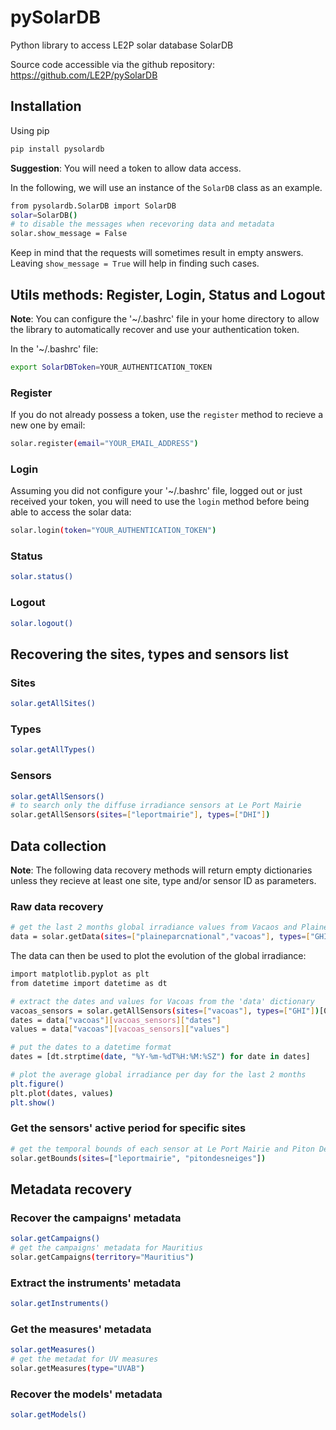 # pySolarDB
Python library to access LE2P solar database SolarDB

Source code accessible via the github repository: https://github.com/LE2P/pySolarDB

## Installation

Using pip

```sh
pip install pysolardb
```

__Suggestion__: You will need a token to allow data access.

In the following, we  will use an instance of the `SolarDB` class as an example.

```sh
from pysolardb.SolarDB import SolarDB
solar=SolarDB()
# to disable the messages when recevoring data and metadata
solar.show_message = False
```

Keep in mind that the requests will sometimes result in empty answers. Leaving `show_message = True` will help in finding such cases.

## Utils methods: Register, Login, Status and Logout

__Note__: You can configure the '~/.bashrc' file in your home directory to allow the library to automatically recover and use your authentication token.

In the '~/.bashrc' file:

```sh
export SolarDBToken=YOUR_AUTHENTICATION_TOKEN
```

### Register

If you do not already possess a token, use the `register` method to recieve a new one by email:

```sh
solar.register(email="YOUR_EMAIL_ADDRESS")
```

### Login

Assuming you did not configure your '~/.bashrc' file, logged out or just received your token, you will need to use the `login` method before being able to access the solar data:

```sh
solar.login(token="YOUR_AUTHENTICATION_TOKEN")
```

### Status

```sh
solar.status()
```

### Logout

```sh
solar.logout()
```

## Recovering the sites, types and sensors list

### Sites

```sh
solar.getAllSites()
```

### Types

```sh
solar.getAllTypes()
```

### Sensors

```sh
solar.getAllSensors()
# to search only the diffuse irradiance sensors at Le Port Mairie
solar.getAllSensors(sites=["leportmairie"], types=["DHI"])
```

## Data collection

__Note__: The following data recovery methods will return empty dictionaries unless they recieve at least one site, type and/or sensor ID as parameters.

### Raw data recovery

```sh
# get the last 2 months global irradiance values from Vacaos and Plaine Des Palmistes Parc National taking the average value for each day
data = solar.getData(sites=["plaineparcnational","vacoas"], types=["GHI"], start="-2mo", aggrFn="mean", aggrEvery="1d")
```

The data can then be used to plot the evolution of the global irradiance:

```sh
import matplotlib.pyplot as plt
from datetime import datetime as dt

# extract the dates and values for Vacoas from the 'data' dictionary
vacoas_sensors = solar.getAllSensors(sites=["vacoas"], types=["GHI"])[0]
dates = data["vacoas"][vacoas_sensors]["dates"]
values = data["vacoas"][vacoas_sensors]["values"]

# put the dates to a datetime format
dates = [dt.strptime(date, "%Y-%m-%dT%H:%M:%SZ") for date in dates]

# plot the average global irradiance per day for the last 2 months
plt.figure()
plt.plot(dates, values)
plt.show()
```

### Get the sensors' active period for specific sites

```sh
# get the temporal bounds of each sensor at Le Port Mairie and Piton Des Neiges
solar.getBounds(sites=["leportmairie", "pitondesneiges"])
```

## Metadata recovery

### Recover the campaigns' metadata

```sh
solar.getCampaigns()
# get the campaigns' metadata for Mauritius
solar.getCampaigns(territory="Mauritius")
```

### Extract the instruments' metadata

```sh
solar.getInstruments()
```

### Get the measures' metadata

```sh
solar.getMeasures()
# get the metadat for UV measures
solar.getMeasures(type="UVAB")
```

### Recover the models' metadata

```sh
solar.getModels()
```
